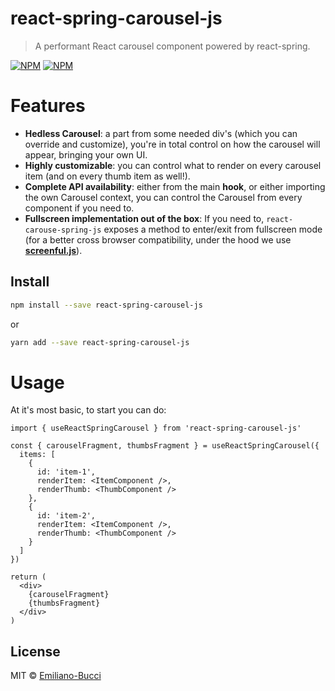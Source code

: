 # react-spring-carousel-js

> A performant React carousel component powered by react-spring.

[![NPM](https://img.shields.io/npm/v/react-spring-carousel-js.svg)](https://www.npmjs.com/package/react-spring-carousel-js)
[![NPM](https://img.shields.io/bundlephobia/minzip/react-spring-carousel-js)](https://img.shields.io/bundlephobia/minzip/react-spring-carousel-js)

# Features

- **Hedless Carousel**: a part from some needed div's (which you can override and customize), you're in total control on how the carousel will appear, bringing your own UI.
- **Highly customizable**: you can control what to render on every carousel item (and on every thumb item as well!).
- **Complete API availability**: either from the main **hook**, or either importing the own Carousel context, you can control the Carousel from every component if you need to.
- **Fullscreen implementation out of the box**: If you need to, `react-carouse-spring-js` exposes a method to enter/exit from fullscreen mode (for a better cross browser compatibility, under the hood we use [**screenful.js**](https://github.com/sindresorhus/screenfull.js/)).

## Install

```bash
npm install --save react-spring-carousel-js
```

or

```bash
yarn add --save react-spring-carousel-js
```

# Usage

At it's most basic, to start you can do:

```tsx
import { useReactSpringCarousel } from 'react-spring-carousel-js'

const { carouselFragment, thumbsFragment } = useReactSpringCarousel({
  items: [
    {
      id: 'item-1',
      renderItem: <ItemComponent />,
      renderThumb: <ThumbComponent />
    },
    {
      id: 'item-2',
      renderItem: <ItemComponent />,
      renderThumb: <ThumbComponent />
    }
  ]
})

return (
  <div>
    {carouselFragment}
    {thumbsFragment}
  </div>
)
```

## License

MIT © [Emiliano-Bucci](https://github.com/Emiliano-Bucci)

